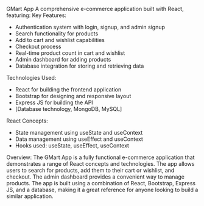 GMart App
A comprehensive e-commerce application built with React, featuring:
Key Features:
- Authentication system with login, signup, and admin signup
- Search functionality for products
- Add to cart and wishlist capabilities
- Checkout process
- Real-time product count in cart and wishlist
- Admin dashboard for adding products
- Database integration for storing and retrieving data

Technologies Used:
- React for building the frontend application
- Bootstrap for designing and responsive layout
- Express JS for building the API
- [Database technology, MongoDB, MySQL]

React Concepts:
- State management using useState and useContext
- Data management using useEffect and useContext
- Hooks used: useState, useEffect, useContext

Overview:
The GMart App is a fully functional e-commerce application that demonstrates a range of React concepts and technologies. 
The app allows users to search for products, add them to their cart or wishlist, and checkout. The admin dashboard provides a convenient way to manage products. 
The app is built using a combination of React, Bootstrap, Express JS, and a database, making it a great reference for anyone looking to build a similar application.
